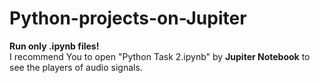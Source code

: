# Python-projects-on-Jupiter
**Run only .ipynb files!**\
I recommend You to open "Python Task 2.ipynb" by **Jupiter Notebook** to see the players of audio signals.
